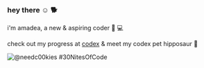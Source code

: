 ### hey there ☺️ 🐕
i'm amadea, a new & aspiring coder 🧸 💻

check out my progress at [codex](https://www.codedex.io/@needc00kies/30-nites-of-code)  & meet my codex pet hipposaur 🦛

  ![@needc00kies #30NitesOfCode](https://www.codedex.io/api/petStatus?user=needc00kies)

<!--
**amadeahong/amadeahong** is a ✨ _special_ ✨ repository because its `README.md` (this file) appears on your GitHub profile.

Here are some ideas to get you started:

- 🔭 I’m currently working on ...
- 🌱 I’m currently learning ...
- 👯 I’m looking to collaborate on ...
- 🤔 I’m looking for help with ...
- 💬 Ask me about ...
- 📫 How to reach me: ...
- 😄 Pronouns: ...
- ⚡ Fun fact: ...
-->


